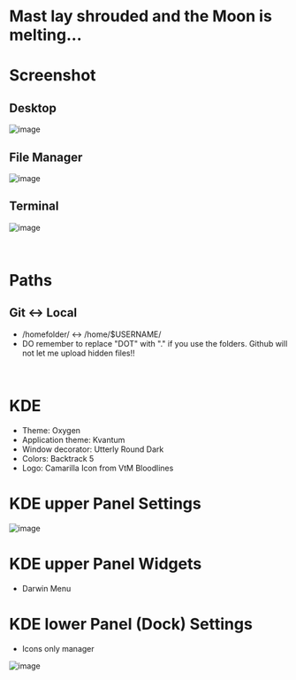 # Mast lay shrouded and the Moon is melting...

# Screenshot
## Desktop
![image](https://github.com/user-attachments/assets/5355cff7-0a87-40b7-ad54-b4a4c8e95cfa)

## File Manager
![image](https://github.com/user-attachments/assets/2a87e6ab-17d4-4fc8-a7ab-cff2f737e896)

## Terminal
![image](https://github.com/user-attachments/assets/bb619619-111c-4b28-9615-43b97c94f901)


<br />

# Paths
## Git <-> Local
- /homefolder/ <-> /home/$USERNAME/
- DO remember to replace "DOT" with "." if you use the folders. Github will not let me upload hidden files!!

<br />

# KDE
- Theme: Oxygen
- Application theme: Kvantum
- Window decorator: Utterly Round Dark
- Colors: Backtrack 5
- Logo: Camarilla Icon from VtM Bloodlines

# KDE upper Panel Settings
![image](https://github.com/user-attachments/assets/dd53c10d-1f4b-4b69-8acd-c46cdff09709)

# KDE upper Panel Widgets
- Darwin Menu

# KDE lower Panel (Dock) Settings
- Icons only manager

![image](https://github.com/user-attachments/assets/d11eac05-5d8f-497f-8d60-14f8217a23ca)



<br />

